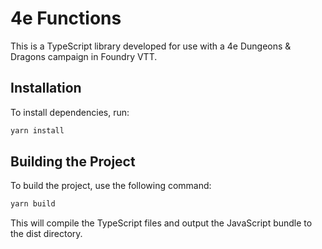 # 4e Functions

This is a TypeScript library developed for use with a 4e Dungeons & Dragons campaign in Foundry VTT.

## Installation

To install dependencies, run:

```bash
yarn install
```

## Building the Project

To build the project, use the following command:

```bash
yarn build
```

This will compile the TypeScript files and output the JavaScript bundle to the dist directory.